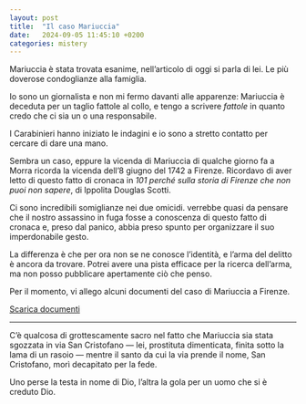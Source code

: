 ```yaml
---
layout: post
title:  "Il caso Mariuccia"
date:   2024-09-05 11:45:10 +0200
categories: mistery
---
```

Mariuccia è stata trovata esanime, nell’articolo di oggi si parla di lei. Le più doverose condoglianze alla famiglia.


Io sono un giornalista e non mi fermo davanti alle apparenze: Mariuccia è deceduta per un taglio fattole al collo, e tengo a scrivere *fattole* in quanto credo che ci sia un o una responsabile. 


I Carabinieri hanno iniziato le indagini e io sono a stretto contatto per cercare di dare una mano.


Sembra un caso, eppure la vicenda di Mariuccia di qualche giorno fa a Morra ricorda la vicenda dell’8 giugno del 1742 a Firenze. Ricordavo di aver letto di questo fatto di cronaca in *101 perché sulla storia di Firenze che non puoi non sapere*, di Ippolita Douglas Scotti.


Ci sono incredibili somiglianze nei due omicidi. verrebbe quasi da pensare che il nostro assassino in fuga fosse a conoscenza di questo fatto di cronaca e, preso dal panico, abbia preso spunto per organizzare il suo imperdonabile gesto.


La differenza è che per ora non se ne conosce l’identità, e l’arma del delitto è ancora da trovare. Potrei avere una pista efficace per la ricerca dell’arma, ma non posso pubblicare apertamente ciò che penso.


Per il momento, vi allego alcuni documenti del caso di Mariuccia a Firenze. 


<a href="https://frapiocov.github.io/leggere-morra/assets/pdf/documenti.pdf" download="">Scarica documenti</a>

---

C’è qualcosa di grottescamente sacro nel fatto che Mariuccia sia stata sgozzata in via San Cristofano — lei, prostituta dimenticata, finita sotto la lama di un rasoio — mentre il santo da cui la via prende il nome, San Cristofano, morì decapitato per la fede.


Uno perse la testa in nome di Dio, l’altra la gola per un uomo che si è creduto Dio.
